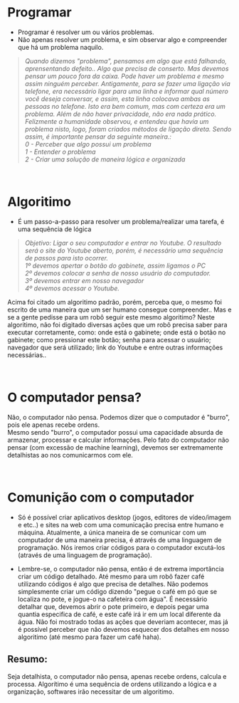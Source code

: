 # Programar
- Programar é resolver um ou vários problemas.
- Não apenas resolver um problema, e sim observar algo e compreender que há um problema naquilo. 

> _Quando dizemos "problema", pensamos em algo que está falhando, aprensentando defeito.. Algo que precisa de conserto. Mas devemos pensar um pouco fora da caixa. Pode haver um problema e mesmo assim ninguém perceber. Antigamente, para se fazer uma ligação via telefone, era necessário ligar para uma linha e informar qual número você deseja conversar,  e assim, esta linha colocava ambas as pessoas no telefone. Isto era bem comum, mas com certeza era um problema. Além de não haver privacidade, não era nada prático. Felizmente a humanidade observou, e entendeu que havia um problema nisto, logo, foram criados métodos de ligação direta. Sendo assim, é importante pensar da seguinte maneira.: </br> 0 - Perceber que algo possui um problema </br> 1 - Entender o problema </br> 2 - Criar uma solução de maneira lógica e organizada_

 </br>
  
# Algoritimo
- É um passo-a-passo para resolver um problema/realizar uma tarefa, é uma sequência de lógica 
> _Objetivo: Ligar o seu computador e entrar no Youtube. O resultado será o site do Youtube aberto, porém, é necessário uma sequência de passos para isto ocorrer. </br> 1º devemos apertar o botão do gabinete, assim ligamos o PC </br> 2º devemos colocar a senha de nosso usuário do computador. </br> 3º devemos entrar em nosso navegador </br> 4º devemos acessar o Youtube._

Acima foi citado um algoritimo padrão, porém, perceba que, o mesmo foi escrito de uma maneira que um ser humano consegue compreender.. Mas e se a gente pedisse para um robô seguir este mesmo algoritimo?
Neste algoritimo, não foi digitado diversas ações que um robô precisa saber para executar corretamente, como: 
onde está o gabinete; onde está o botão no gabinete; como pressionar este botão; senha para acessar o usuário; navegador que será utilizado; link do Youtube e entre outras informações necessárias..

 </br>

# O computador pensa?
Não, o computador não pensa. 
Podemos dizer que o computador é "burro", pois ele apenas recebe ordens. </br>
Mesmo sendo "burro", o computador possui uma capacidade absurda de armazenar, processar e calcular informações.
Pelo fato do computador não pensar (com excessão de machine learning), devemos ser extremamente detalhistas ao nos comunicarmos com ele.

 </br>

# Comunição com o computador
- Só é possível criar aplicativos desktop (jogos, editores de vídeo/imagem e etc..) e sites na web com uma comunicação 
  precisa entre humano e máquina. Atualmente, a única maneira de se comunicar com um computador de uma maneira precisa, 
  é através de uma linguagem de programação.
  Nós iremos criar códigos para o computador excutá-los (através de uma linguagem de programação).  

-  Lembre-se, o computador não pensa, então é de extrema importância criar um código detalhado. 
   Até mesmo para um robô fazer café utilizando códigos é algo que precisa de detalhes. 
   Não podemos simplesmente criar um código dizendo "pegue o café em pó que se localiza no pote, e jogue-o na cafeteira 
   com água". É necessário detalhar que, devemos abrir o pote primeiro, e depois pegar uma quantia especifica de café, 
   e este café irá ir em um local diferente da água. Não foi mostrado todas as ações que deveriam acontecer, mas já é 
   possível perceber que não devemos esquecer dos detalhes em nosso algoritimo                                                          (até mesmo para fazer um café haha).   	



## Resumo:
Seja detalhista, o computador não pensa, apenas recebe ordens, calcula e processa. 
Algorítimo é uma sequência de ordens utilizando a lógica e a organização, softwares irão necessitar de um algoritimo. 